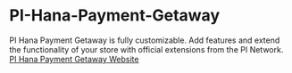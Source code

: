 # PI-Hana-Payment-Getaway
PI Hana Payment Getaway is fully customizable. Add features and extend the functionality of your store with official extensions from the PI Network.
[PI Hana Payment Getaway Website](https://nhom.io/)
